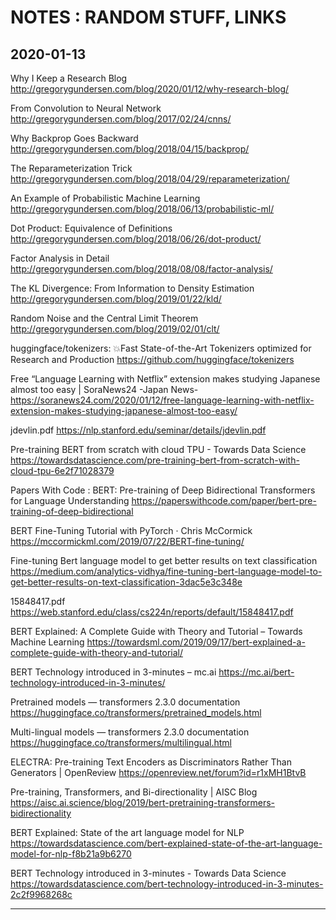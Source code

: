 # NOTES : RANDOM STUFF, LINKS

## 2020-01-13

Why I Keep a Research Blog
http://gregorygundersen.com/blog/2020/01/12/why-research-blog/

From Convolution to Neural Network
http://gregorygundersen.com/blog/2017/02/24/cnns/

Why Backprop Goes Backward
http://gregorygundersen.com/blog/2018/04/15/backprop/

The Reparameterization Trick
http://gregorygundersen.com/blog/2018/04/29/reparameterization/

An Example of Probabilistic Machine Learning
http://gregorygundersen.com/blog/2018/06/13/probabilistic-ml/

Dot Product: Equivalence of Definitions
http://gregorygundersen.com/blog/2018/06/26/dot-product/

Factor Analysis in Detail
http://gregorygundersen.com/blog/2018/08/08/factor-analysis/

The KL Divergence: From Information to Density Estimation
http://gregorygundersen.com/blog/2019/01/22/kld/

Random Noise and the Central Limit Theorem
http://gregorygundersen.com/blog/2019/02/01/clt/

huggingface/tokenizers: 💥Fast State-of-the-Art Tokenizers optimized for Research and Production
https://github.com/huggingface/tokenizers

Free “Language Learning with Netflix” extension makes studying Japanese almost too easy | SoraNews24 -Japan News-
https://soranews24.com/2020/01/12/free-language-learning-with-netflix-extension-makes-studying-japanese-almost-too-easy/

jdevlin.pdf
https://nlp.stanford.edu/seminar/details/jdevlin.pdf

Pre-training BERT from scratch with cloud TPU - Towards Data Science
https://towardsdatascience.com/pre-training-bert-from-scratch-with-cloud-tpu-6e2f71028379

Papers With Code : BERT: Pre-training of Deep Bidirectional Transformers for Language Understanding
https://paperswithcode.com/paper/bert-pre-training-of-deep-bidirectional

BERT Fine-Tuning Tutorial with PyTorch · Chris McCormick
https://mccormickml.com/2019/07/22/BERT-fine-tuning/

Fine-tuning Bert language model to get better results on text classification
https://medium.com/analytics-vidhya/fine-tuning-bert-language-model-to-get-better-results-on-text-classification-3dac5e3c348e

15848417.pdf
https://web.stanford.edu/class/cs224n/reports/default/15848417.pdf

BERT Explained: A Complete Guide with Theory and Tutorial – Towards Machine Learning
https://towardsml.com/2019/09/17/bert-explained-a-complete-guide-with-theory-and-tutorial/

BERT Technology introduced in 3-minutes – mc.ai
https://mc.ai/bert-technology-introduced-in-3-minutes/

Pretrained models — transformers 2.3.0 documentation
https://huggingface.co/transformers/pretrained_models.html

Multi-lingual models — transformers 2.3.0 documentation
https://huggingface.co/transformers/multilingual.html

ELECTRA: Pre-training Text Encoders as Discriminators Rather Than Generators | OpenReview
https://openreview.net/forum?id=r1xMH1BtvB

Pre-training, Transformers, and Bi-directionality | AISC Blog
https://aisc.ai.science/blog/2019/bert-pretraining-transformers-bidirectionality

BERT Explained: State of the art language model for NLP
https://towardsdatascience.com/bert-explained-state-of-the-art-language-model-for-nlp-f8b21a9b6270

BERT Technology introduced in 3-minutes - Towards Data Science
https://towardsdatascience.com/bert-technology-introduced-in-3-minutes-2c2f9968268c

-----


